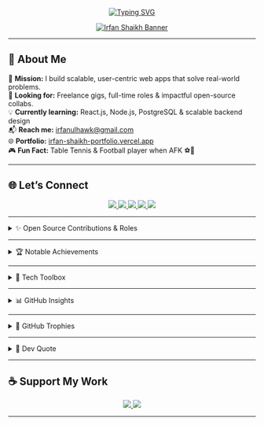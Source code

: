 <!-- Profile Banner -->
<!-- Running txt -->
<p align="center">
  <a href="https://irfan-shaikh-portfolio.vercel.app/" target="_blank">
    <img 
      src="https://readme-typing-svg.demolab.com?font=Fira+Code&weight=500&pause=1000&center=true&vCenter=true&width=1000&lines=Hi+there!+I'm+Irfan+Shaikh+%F0%9F%91%8B;Full+Stack+Developer;Open+Source+Contributor+%7C+Tech+Explorer+%F0%9F%9A%80" 
      alt="Typing SVG"
      style="max-width: 100%; height: auto;" 
    />
  </a>
</p>
<!-- Banner -->
<p align="center">
  <a href="iitzirfan.me/" target="_blank">
    <img 
      src="https://drive.google.com/uc?export=view&id=1tt6nmLvSAIwBgMqCCy6Z0bCWBPUKMjda" 
      alt="Irfan Shaikh Banner" 
      style="max-width: 100%; height: auto;" 
    />
  </a>
</p>

---

## 🚀 About Me

🎯 **Mission:** I build scalable, user-centric web apps that solve real-world problems.  
💼 **Looking for:** Freelance gigs, full-time roles & impactful open-source collabs.  
💡 **Currently learning:** React.js, Node.js, PostgreSQL & scalable backend design  
📬 **Reach me:** [irfanulhawk@gmail.com](mailto:irfanulhawk@gmail.com)  
🌐 **Portfolio:** [irfan-shaikh-portfolio.vercel.app](https://irfan-shaikh-portfolio.vercel.app/)  
🎮 **Fun Fact:** Table Tennis & Football player when AFK ⚽🏓

---

## 🌐 Let’s Connect

<p align="center">
  <a href="https://linkedin.com/in/irfan-shaikh-8b5b94259/">
    <img src="https://img.shields.io/badge/LinkedIn-%230077B5.svg?style=for-the-badge&logo=linkedin&logoColor=white" />
  </a>
  <a href="https://x.com/iitzIrfan">
    <img src="https://img.shields.io/badge/X-%23111.svg?style=for-the-badge&logo=x&logoColor=white" />
  </a>
  <a href="https://discord.gg/irfan0504">
    <img src="https://img.shields.io/badge/Discord-%237289DA.svg?style=for-the-badge&logo=discord&logoColor=white" />
  </a>
  <a href="https://facebook.com/irfanulhawk.shaikh">
    <img src="https://img.shields.io/badge/Facebook-%231877F2.svg?style=for-the-badge&logo=facebook&logoColor=white" />
  </a>
  <a href="https://github.com/iitzIrFan">
    <img src="https://img.shields.io/badge/GitHub-181717?style=for-the-badge&logo=github&logoColor=white" />
  </a>
</p>

---

<details>
<summary>✨ Open Source Contributions & Roles</summary>

| 🌟 Project/Event | 🛠 Role | 📌 Highlights |
|------------------|--------|--------------|
| **GSSOC 2024** | 🧑‍🏫 Mentor | Ranked Top 19 among 500+ mentors |
| **SWOC** | 🧑‍🏫 Mentor | From Contributor ➜ Mentor |
| **SSOC (Season 3)** | 🧑‍💻 Contributor | Bug fixes, features, PR reviews |
| **Hacktoberfest** | 🌐 Contributor | Recommended by maintainers |

🎖 Holopin Badges:  
[![Holopin](https://holopin.me/iitzirfan)](https://holopin.io/@iitzirfan)

</details>

---

<details>
<summary>🏆 Notable Achievements</summary>

- 🥇 Top 3 – Devdash Hackathon (15+ teams)  
- 🧑‍🏫 Mentored 30+ contributors at GSSOC & SWOC  
- ⚙️ Volunteer – Infi League ATVC Motorsports  
- 👨‍💻 Active Hacker – Codement-24 Hackathon  
- 🧪 Currently contributing to **Qwik framework** (Builder.io)

</details>

---

<details>
<summary>🧠 Tech Toolbox</summary>

<details>
<summary><strong>🛠 Languages & Web Technologies</strong></summary>

![Java](https://img.shields.io/badge/Java-%23ED8B00.svg?style=for-the-badge&logo=openjdk&logoColor=white)  
![JavaScript](https://img.shields.io/badge/JavaScript-%23F7DF1E.svg?style=for-the-badge&logo=javascript&logoColor=black)  
![HTML5](https://img.shields.io/badge/HTML5-E34F26?style=for-the-badge&logo=html5&logoColor=white)  
![CSS3](https://img.shields.io/badge/CSS3-1572B6?style=for-the-badge&logo=css3&logoColor=white)  
![Python](https://img.shields.io/badge/Python-3670A0?style=for-the-badge&logo=python&logoColor=ffdd54)

</details>

<details>
<summary><strong>🧩 Frameworks & Libraries</strong></summary>

![React](https://img.shields.io/badge/React-%2361DAFB.svg?style=for-the-badge&logo=react&logoColor=black)  
![Node.js](https://img.shields.io/badge/Node.js-339933?style=for-the-badge&logo=node.js&logoColor=white)  
![Express.js](https://img.shields.io/badge/Express.js-404d59?style=for-the-badge&logo=express&logoColor=white)  
![TailwindCSS](https://img.shields.io/badge/Tailwind-%2338B2AC.svg?style=for-the-badge&logo=tailwind-css&logoColor=white)  
![TypeScript](https://img.shields.io/badge/TypeScript-007ACC?style=for-the-badge&logo=typescript&logoColor=white)  
![Chakra UI](https://img.shields.io/badge/Chakra%20UI-319795?style=for-the-badge&logo=chakraui&logoColor=white)

</details>

<details>
<summary><strong>🗄️ Databases</strong></summary>

![PostgreSQL](https://img.shields.io/badge/PostgreSQL-336791?style=for-the-badge&logo=postgresql&logoColor=white)  
![MySQL](https://img.shields.io/badge/MySQL-4479A1?style=for-the-badge&logo=mysql&logoColor=white)

</details>

<details>
<summary><strong>⚙️ Tools & Platforms</strong></summary>

![Git](https://img.shields.io/badge/Git-F05033?style=for-the-badge&logo=git&logoColor=white)  
![GitHub](https://img.shields.io/badge/GitHub-181717?style=for-the-badge&logo=github&logoColor=white)  
![Docker](https://img.shields.io/badge/Docker-0db7ed?style=for-the-badge&logo=docker&logoColor=white)  
![VS Code](https://img.shields.io/badge/VSCode-007ACC?style=for-the-badge&logo=visual-studio-code&logoColor=white)  
![Vercel](https://img.shields.io/badge/Vercel-000000?style=for-the-badge&logo=vercel&logoColor=white)

</details>

<details>
<summary><strong>📈 Competitive Programming</strong></summary>

[![LeetCode](https://img.shields.io/badge/LeetCode-FFA116?style=for-the-badge&logo=leetcode&logoColor=black)](https://leetcode.com/u/iitzIrfan/)  
[![CodeChef](https://img.shields.io/badge/CodeChef-5B4638?style=for-the-badge&logo=codechef&logoColor=white)](https://www.codechef.com/users/iitzirfan)  
[![GeeksforGeeks](https://img.shields.io/badge/GeeksforGeeks-2F8D46?style=for-the-badge&logo=geeksforgeeks&logoColor=white)](https://www.geeksforgeeks.org/user/iitzirfan/)

</details>

</details>

---

<details>
<summary>📊 GitHub Insights</summary>

<p align="center">
  <img src="https://github-readme-stats.vercel.app/api?username=iitzIrFan&theme=radical&show_icons=true&hide_border=false" alt="GitHub Stats" />
  <br/>
  <img src="https://github-readme-streak-stats.herokuapp.com/?user=iitzIrFan&theme=radical&hide_border=false" alt="GitHub Streak" />
  <br/>
  <img src="https://github-readme-stats.vercel.app/api/top-langs/?username=iitzIrFan&layout=compact&theme=radical&hide_border=false" alt="Top Langs" />
</p>

</details>

---

<details>
<summary>🏅 GitHub Trophies</summary>

<p align="center">
  <img src="https://github-profile-trophy.vercel.app/?username=iitzIrFan&theme=radical&margin-w=6&no-frame=false" alt="GitHub Trophies" />
</p>

</details>

---

<details>
<summary>💬 Dev Quote</summary>

<p align="center">
  <img src="https://quotes-github-readme.vercel.app/api?type=horizontal&theme=radical" alt="Quote" />
</p>

</details>

---

## ☕ Support My Work

<p align="center">
    <a href="https://github.com/sponsors/iitzIrFan">
    <img src="https://img.shields.io/badge/GitHub%20Sponsors-EA4AAA?style=for-the-badge&logo=githubsponsors&logoColor=white" />
  </a>
  <a href="https://buymeacoffee.com/iitzirfan">
    <img src="https://img.shields.io/badge/Buy%20Me%20a%20Coffee-ffdd00?style=for-the-badge&logo=buy-me-a-coffee&logoColor=black" />
  </a>
</p>

---

<!-- 🔥 Designed & powered by ChatGPT + GPRM + Irfan Shaikh -->
